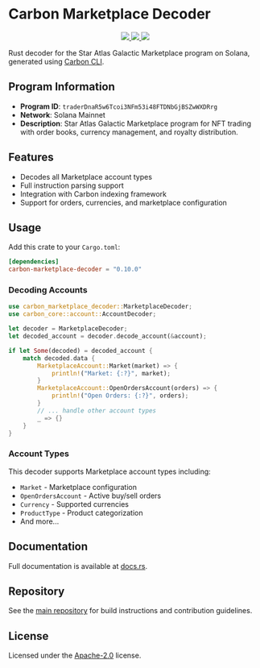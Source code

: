 # Carbon Marketplace Decoder

<p align="center">
  <a href="https://crates.io/crates/carbon-marketplace-decoder">
    <img src="https://img.shields.io/crates/v/carbon-marketplace-decoder?logo=rust" />
  </a>
  <a href="https://docs.rs/carbon-marketplace-decoder">
    <img src="https://img.shields.io/docsrs/carbon-marketplace-decoder?logo=docsdotrs" />
  </a>
  <a href="https://github.com/staratlasmeta/star-atlas-decoders/blob/main/LICENSE">
    <img src="https://img.shields.io/badge/license-Apache%202.0-blue" />
  </a>
</p>

Rust decoder for the Star Atlas Galactic Marketplace program on Solana, generated using [Carbon CLI](https://github.com/sevenlabs-hq/carbon).

## Program Information

- **Program ID**: `traderDnaR5w6Tcoi3NFm53i48FTDNbGjBSZwWXDRrg`
- **Network**: Solana Mainnet
- **Description**: Star Atlas Galactic Marketplace program for NFT trading with order books, currency management, and royalty distribution.

## Features

- Decodes all Marketplace account types
- Full instruction parsing support
- Integration with Carbon indexing framework
- Support for orders, currencies, and marketplace configuration

## Usage

Add this crate to your `Cargo.toml`:

```toml
[dependencies]
carbon-marketplace-decoder = "0.10.0"
```

### Decoding Accounts

```rust
use carbon_marketplace_decoder::MarketplaceDecoder;
use carbon_core::account::AccountDecoder;

let decoder = MarketplaceDecoder;
let decoded_account = decoder.decode_account(&account);

if let Some(decoded) = decoded_account {
    match decoded.data {
        MarketplaceAccount::Market(market) => {
            println!("Market: {:?}", market);
        }
        MarketplaceAccount::OpenOrdersAccount(orders) => {
            println!("Open Orders: {:?}", orders);
        }
        // ... handle other account types
        _ => {}
    }
}
```

### Account Types

This decoder supports Marketplace account types including:
- `Market` - Marketplace configuration
- `OpenOrdersAccount` - Active buy/sell orders
- `Currency` - Supported currencies
- `ProductType` - Product categorization
- And more...

## Documentation

Full documentation is available at [docs.rs](https://docs.rs/carbon-marketplace-decoder).

## Repository

See the [main repository](https://github.com/staratlasmeta/star-atlas-decoders) for build instructions and contribution guidelines.

## License

Licensed under the [Apache-2.0](https://github.com/staratlasmeta/star-atlas-decoders/blob/main/LICENSE) license.
